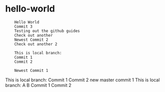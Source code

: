 # hello-world
        Hello World
        Commit 3
        Testing out the github guides
        Check out another
        Newest Commit 2
        Check out another 2

        This is local branch:
        Commit 1
        Commit 2

        Newest Commit 1

This is local branch:
Commit 1
Commit 2
new master commit 1
This is local branch:
A
B
Commit 1
Commit 2
